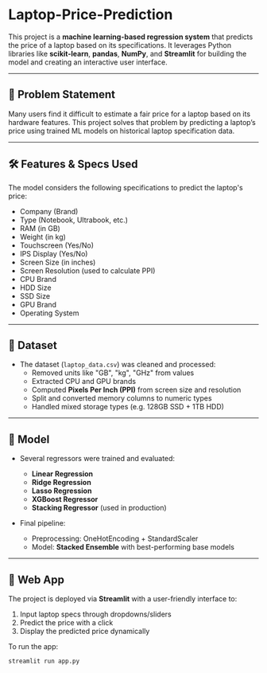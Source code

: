 # Laptop-Price-Prediction
This project is a **machine learning-based regression system** that predicts the price of a laptop based on its specifications. It leverages Python libraries like **scikit-learn**, **pandas**, **NumPy**, and **Streamlit** for building the model and creating an interactive user interface.

---

## 📌 Problem Statement

Many users find it difficult to estimate a fair price for a laptop based on its hardware features. This project solves that problem by predicting a laptop’s price using trained ML models on historical laptop specification data.

---

## 🛠️ Features & Specs Used

The model considers the following specifications to predict the laptop's price:

- Company (Brand)
- Type (Notebook, Ultrabook, etc.)
- RAM (in GB)
- Weight (in kg)
- Touchscreen (Yes/No)
- IPS Display (Yes/No)
- Screen Size (in inches)
- Screen Resolution (used to calculate PPI)
- CPU Brand
- HDD Size
- SSD Size
- GPU Brand
- Operating System

---

## 📂 Dataset

- The dataset (`laptop_data.csv`) was cleaned and processed:
  - Removed units like "GB", "kg", "GHz" from values
  - Extracted CPU and GPU brands
  - Computed **Pixels Per Inch (PPI)** from screen size and resolution
  - Split and converted memory columns to numeric types
  - Handled mixed storage types (e.g. 128GB SSD + 1TB HDD)

---

## 🧠 Model

- Several regressors were trained and evaluated:
  - **Linear Regression**
  - **Ridge Regression**
  - **Lasso Regression**
  - **XGBoost Regressor**
  - **Stacking Regressor** (used in production)

- Final pipeline:
  - Preprocessing: OneHotEncoding + StandardScaler
  - Model: **Stacked Ensemble** with best-performing base models

---

## 🚀 Web App

The project is deployed via **Streamlit** with a user-friendly interface to:

1. Input laptop specs through dropdowns/sliders
2. Predict the price with a click
3. Display the predicted price dynamically

To run the app:
```bash
streamlit run app.py
